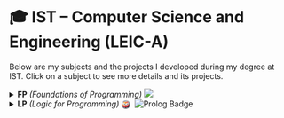 # 🎓 IST – Computer Science and Engineering (LEIC-A)

Below are my subjects and the projects I developed during my degree at IST. Click on a subject to see more details and its projects.

<details>
	<summary>
		<b>FP</b> <i>(Foundations of Programming)</i>
		<img src="https://img.shields.io/badge/Python-3776AB?style=plastic&logo=python&logoColor=white" height="20" />
  </summary>

  <a href="https://github.com/maddie0120/mountains-and-valleys">
    <img align="center" src="https://github-readme-stats.vercel.app/api/pin/?username=maddie0120&repo=mountains-and-valleys&theme=radical&hide_border=true&cache_seconds=1800" />
  </a>

  <a href="https://github.com/maddie0120/go-game" >
    <img align="center" src="https://github-readme-stats.vercel.app/api/pin/?username=maddie0120&repo=go-game&theme=radical&hide_border=true&cache_seconds=1800" />
  </a>
</details>

<details>
  <summary>
    <b>LP</b> <i>(Logic for Programming)</i>
    <img src="./images/swi-prolog-logo.png" height="16" alt="SWI-Prolog Logo" style="vertical-align: middle; margin-right: 4px;" />
    <img src="https://img.shields.io/badge/Prolog-E61B23?style=plastic&logoColor=white" height="20" alt="Prolog Badge" />
  </summary>

  <a href="https://github.com/maddie0120/tents-and-trees">
    <img align="center" src="https://github-readme-stats.vercel.app/api/pin/?username=maddie0120&repo=tents-and-trees&theme=radical&hide_border=true" />
  </a>
</details>

